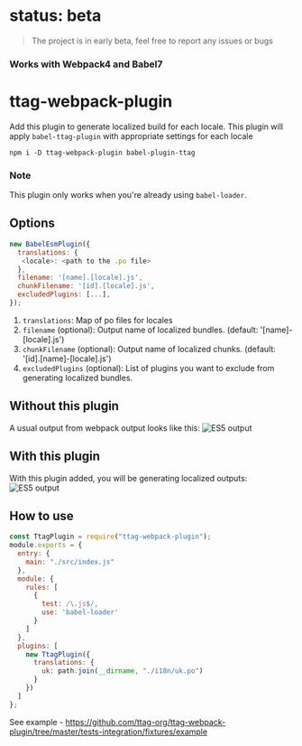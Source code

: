 # status: beta
> The project is in early beta, feel free to report any issues or bugs

### Works with Webpack4 and Babel7

# ttag-webpack-plugin
Add this plugin to generate localized build for each locale. This plugin will apply `babel-ttag-plugin` with appropriate settings for each locale

```
npm i -D ttag-webpack-plugin babel-plugin-ttag
```

### Note
This plugin only works when you're already using `babel-loader`.


## Options
```js
new BabelEsmPlugin({
  translations: {
   <locale>: <path to the .po file>
  },
  filename: '[name].[locale].js',
  chunkFilename: '[id].[locale].js',
  excludedPlugins: [...],
});
```
1. `translations`: Map of po files for locales
2. `filename` (optional): Output name of localized bundles. (default: '[name]-[locale].js')
3. `chunkFilename` (optional): Output name of localized chunks. (default: '[id].[name]-[locale].js')
4. `excludedPlugins` (optional): List of plugins you want to exclude from generating localized bundles.

## Without this plugin
A usual output from webpack output looks like this:
![ES5 output]()

## With this plugin
With this plugin added, you will be generating localized outputs:
![ES5 output]()

## How to use
```js
const TtagPlugin = require("ttag-webpack-plugin");
module.exports = {
  entry: {
    main: "./src/index.js"
  },
  module: {
    rules: [
      {
        test: /\.js$/,
        use: 'babel-loader' 
      }
    ]
  },
  plugins: [
    new TtagPlugin({
      translations: {
        uk: path.join(__dirname, "./i18n/uk.po")
      }
    })
  ]
};
```
See example - https://github.com/ttag-org/ttag-webpack-plugin/tree/master/tests-integration/fixtures/example
